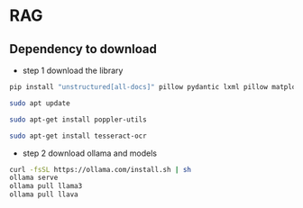 # RAG

## Dependency to download

- step 1 download the library

```bash
pip install "unstructured[all-docs]" pillow pydantic lxml pillow matplotlib chromadb tiktoken langchain_community langchain_huggingface langchain_chroma

sudo apt update

sudo apt-get install poppler-utils

sudo apt-get install tesseract-ocr


```

- step 2 download ollama and models


```bash
curl -fsSL https://ollama.com/install.sh | sh
ollama serve
ollama pull llama3
ollama pull llava

```



